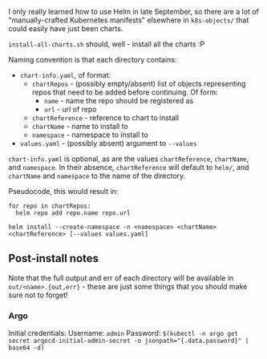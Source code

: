 I only really learned how to use Helm in late September, so there are a lot of "manually-crafted Kubernetes manifests"
elsewhere in `k8s-objects/` that could easily have just been charts.

`install-all-charts.sh` should, well - install all the charts :P

Naming convention is that each directory contains:
* `chart-info.yaml`, of format:
  * `chartRepos` - (possibly empty/absent) list of objects representing repos that need to be added before continuing. Of form:
    * `name` - name the repo should be registered as
    * `url` - url of repo
  * `chartReference` - reference to chart to install
  * `chartName` - name to install to
  * `namespace` - namespace to install to
* `values.yaml` - (possibly absent) argument to `--values`

`chart-info.yaml` is optional, as are the values `chartReference`, `chartName`, and `namespace`. In their absence, `chartReference` will default to `helm/`, and `chartName` and `namespace` to the name of the directory.

Pseudocode, this would result in:
```pseudo
for repo in chartRepos:
  helm repo add repo.name repo.url

helm install --create-namespace -n <namespace> <chartName> <chartReference> [--values values.yaml]
```

## Post-install notes

Note that the full output and err of each directory will be available in `out/<name>.{out,err}` - these are just some things that you should make sure not to forget!

### Argo

Initial credentials:
Username: `admin`
Password: `$(kubectl -n argo get secret argocd-initial-admin-secret -o jsonpath="{.data.password}" | base64 -d)`

